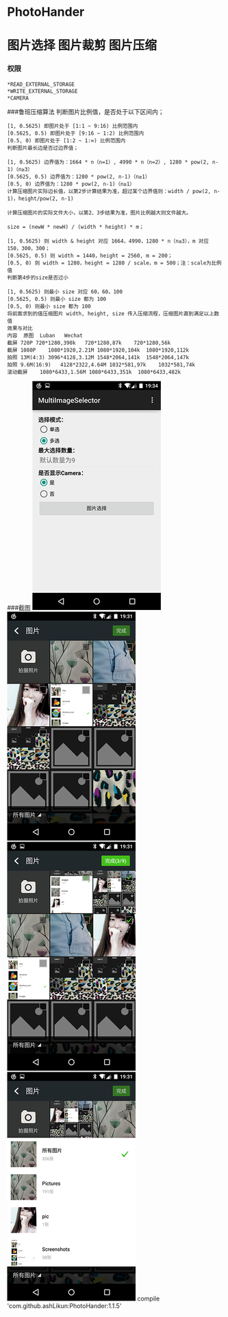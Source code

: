# PhotoHander
# 图片选择  图片裁剪 图片压缩
### 权限
    *READ_EXTERNAL_STORAGE
    *WRITE_EXTERNAL_STORAGE
    *CAMERA
###鲁班压缩算法
    判断图片比例值，是否处于以下区间内；

    [1, 0.5625) 即图片处于 [1:1 ~ 9:16) 比例范围内
    [0.5625, 0.5) 即图片处于 [9:16 ~ 1:2) 比例范围内
    [0.5, 0) 即图片处于 [1:2 ~ 1:∞) 比例范围内
    判断图片最长边是否过边界值；

    [1, 0.5625) 边界值为：1664 * n（n=1）, 4990 * n（n=2）, 1280 * pow(2, n-1)（n≥3）
    [0.5625, 0.5) 边界值为：1280 * pow(2, n-1)（n≥1）
    [0.5, 0) 边界值为：1280 * pow(2, n-1)（n≥1）
    计算压缩图片实际边长值，以第2步计算结果为准，超过某个边界值则：width / pow(2, n-1)，height/pow(2, n-1)

    计算压缩图片的实际文件大小，以第2、3步结果为准，图片比例越大则文件越大。

    size = (newW * newH) / (width * height) * m；

    [1, 0.5625) 则 width & height 对应 1664，4990，1280 * n（n≥3），m 对应 150，300，300；
    [0.5625, 0.5) 则 width = 1440，height = 2560, m = 200；
    [0.5, 0) 则 width = 1280，height = 1280 / scale，m = 500；注：scale为比例值
    判断第4步的size是否过小

    [1, 0.5625) 则最小 size 对应 60，60，100
    [0.5625, 0.5) 则最小 size 都为 100
    [0.5, 0) 则最小 size 都为 100
    将前面求到的值压缩图片 width, height, size 传入压缩流程，压缩图片直到满足以上数值
    效果与对比
    内容	原图	Luban	Wechat
    截屏 720P	720*1280,390k	720*1280,87k	720*1280,56k
    截屏 1080P	1080*1920,2.21M	1080*1920,104k	1080*1920,112k
    拍照 13M(4:3)	3096*4128,3.12M	1548*2064,141k	1548*2064,147k
    拍照 9.6M(16:9)	4128*2322,4.64M	1032*581,97k	1032*581,74k
    滚动截屏	1080*6433,1.56M	1080*6433,351k	1080*6433,482k
###截图
![Example1](art/example_1.png) ![Select1](art/select_1.png) ![Select2](art/select_2.png) ![Select3](art/select_3.png)
compile 'com.github.ashLikun:PhotoHander:1.1.5'
